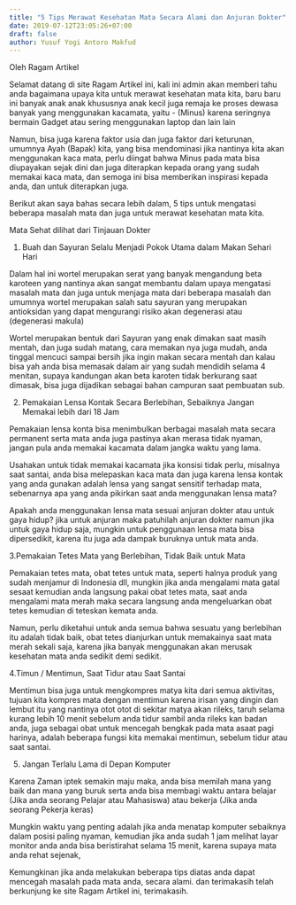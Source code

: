 ```yaml
---
title: "5 Tips Merawat Kesehatan Mata Secara Alami dan Anjuran Dokter"
date: 2019-07-12T23:05:26+07:00
draft: false
author: Yusuf Yogi Antoro Makfud
---
```


Oleh Ragam Artikel



Selamat datang di site Ragam Artikel ini, kali ini admin akan memberi tahu anda bagaimana upaya kita untuk merawat kesehatan mata kita, baru baru ini banyak anak anak khususnya anak kecil juga remaja ke proses dewasa banyak yang menggunakan kacamata, yaitu - (Minus) karena seringnya bermain Gadget atau sering menggunakan laptop dan lain lain



Namun, bisa juga karena faktor usia dan juga faktor dari keturunan, umumnya Ayah (Bapak) kita, yang bisa mendominasi jika nantinya kita akan menggunakan kaca mata, perlu diingat bahwa Minus pada mata bisa diupayakan sejak dini dan juga diterapkan kepada orang yang sudah memakai kaca mata, dan semoga ini bisa memberikan inspirasi kepada anda, dan untuk diterapkan juga.



Berikut akan saya bahas secara lebih dalam, 5 tips untuk mengatasi beberapa masalah mata dan juga untuk merawat kesehatan mata kita.





Mata Sehat dilihat dari Tinjauan Dokter





1. Buah dan Sayuran Selalu Menjadi Pokok Utama dalam Makan Sehari Hari



Dalam hal ini wortel merupakan serat yang banyak mengandung beta karoteen yang nantinya akan sangat membantu dalam upaya mengatasi masalah mata dan juga untuk menjaga mata dari beberapa masalah dan umumnya wortel merupakan salah satu sayuran yang merupakan antioksidan yang dapat mengurangi risiko akan degenerasi atau (degenerasi makula)



Wortel merupakan bentuk dari Sayuran yang enak dimakan saat masih mentah, dan juga sudah matang, cara memakan nya juga mudah, anda tinggal mencuci sampai bersih jika ingin makan secara mentah dan kalau bisa yah anda bisa memasak dalam air yang sudah mendidih selama 4 menitan, supaya kandungan akan beta karoten tidak berkurang saat dimasak, bisa juga dijadikan sebagai bahan campuran saat pembuatan sub.



2. Pemakaian Lensa Kontak Secara Berlebihan, Sebaiknya Jangan Memakai lebih dari 18 Jam



Pemakaian lensa konta bisa menimbulkan berbagai masalah mata secara permanent serta mata anda juga pastinya akan merasa tidak nyaman, jangan pula anda memakai kacamata dalam jangka waktu yang lama.



Usahakan untuk tidak memakai kacamata jika konsisi tidak perlu, misalnya saat santai, anda bisa melepaskan kaca mata dan juga karena lensa kontak yang anda gunakan adalah lensa yang sangat sensitif terhadap mata, sebenarnya apa yang anda pikirkan saat anda menggunakan lensa mata?



Apakah anda menggunakan lensa mata sesuai anjuran dokter atau untuk gaya hidup? jika untuk anjuran maka patuhilah anjuran dokter namun jika untuk gaya hidup saja, mungkin untuk penggunaan lensa mata bisa dipersedikit, karena itu juga ada dampak buruknya untuk mata anda.





3.Pemakaian Tetes Mata yang Berlebihan, Tidak Baik untuk Mata



Pemakaian tetes mata, obat tetes untuk mata, seperti halnya produk yang sudah menjamur di Indonesia dll, mungkin jika anda mengalami mata gatal sesaat kemudian anda langsung pakai obat tetes mata, saat anda mengalami mata merah maka secara langsung anda mengeluarkan obat tetes kemudian di teteskan kemata anda.



Namun, perlu diketahui untuk anda semua bahwa sesuatu yang berlebihan itu adalah tidak baik, obat tetes dianjurkan untuk memakainya saat mata merah sekali saja, karena jika banyak menggunakan akan merusak kesehatan mata anda sedikit demi sedikit.





4.Timun / Mentimun, Saat Tidur atau Saat Santai 



Mentimun bisa juga untuk mengkompres matya kita dari semua aktivitas, tujuan kita kompres mata dengan mentimun karena irisan yang dingin dan lembut itu yang nantinya otot otot di sekitar matya akan rileks, taruh selama kurang lebih 10 menit sebelum anda tidur sambil anda rileks kan badan anda, juga sebagai obat untuk mencegah bengkak pada mata asaat  pagi harinya, adalah beberapa fungsi kita memakai mentimun, sebelum tidur atau saat santai.





5. Jangan Terlalu Lama di Depan Komputer



Karena Zaman iptek semakin maju maka, anda bisa memilah mana yang baik dan mana yang buruk serta anda bisa membagi waktu antara belajar (Jika anda seorang Pelajar atau Mahasiswa) atau bekerja (Jika anda seorang Pekerja keras)



Mungkin waktu yang penting adalah jika anda menatap komputer sebaiknya dalam posisi paling nyaman, kemudian jika anda sudah 1 jam melihat layar monitor anda anda bisa beristirahat selama 15 menit, karena supaya mata anda rehat sejenak,



Kemungkinan jika anda melakukan beberapa tips diatas anda dapat mencegah masalah pada mata anda, secara alami. dan terimakasih telah berkunjung ke site Ragam Artikel ini, terimakasih.

